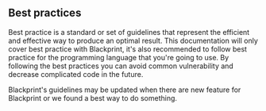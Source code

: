 ## Best practices
Best practice is a standard or set of guidelines that represent the efficient and effective way to produce an optimal result. This documentation will only cover best practice with Blackprint, it's also recommended to follow best practice for the programming language that you're going to use. By following the best practices you can avoid common vulnerability and decrease complicated code in the future.

Blackprint's guidelines may be updated when there are new feature for Blackprint or we found a best way to do something.